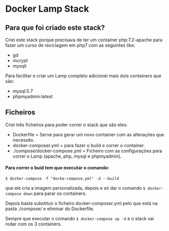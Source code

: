 # Docker Lamp Stack

## Para que foi criado este stack?

Criei este stack porque precisava de ter um container php:7.2-apache para fazer um curso de reciclagem em php7 com as seguintes libs:

* gd
* mcrypt
* mysqli

Para facilitar e criar um Lamp completo adicionei mais dois containers que são:

* mysql:5.7
* phpmyadmin:latest

## Ficheiros

Criei três ficheiros para poder correr o stack que são eles:

- Dockerfile = Serve para gerar um novo container com as alterações que necessito.
- docker-composer.yml = para fazer o build e correr o container.
- ./compose/docker-compose.yml = Ficheiro com as configurações para correr o Lamp (apache, php, mysql e phpmyadmin).

#### Para correr o buid tem que executar o comando:

`$ docker-compose -f "docke-compose.yml" -d --build`

que ele cria a imagem personalizada, depois e só dar o comando `$ docker-compose down` para parar os containers.

Depois basta substituir o ficheiro docker-composer.yml pelo que está na pasta ./compose/ e eliminar do Dockerfile.

Sempre que executar o comando `$ docker-compose up -d` e o stack vai rodar com os 3 containers.
